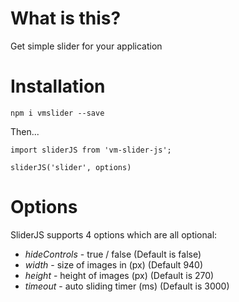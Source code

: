 # What is this?

Get simple slider for your application

# Installation

`npm i vmslider --save`

Then...

```
import sliderJS from 'vm-slider-js';

sliderJS('slider', options)

```

# Options

SliderJS supports 4 options which are all optional:

- _hideControls_ - true / false (Default is false)
- _width_ - size of images in (px) (Default 940)
- _height_ - height of images (px) (Default is 270)
- _timeout_ - auto sliding timer (ms) (Default is 3000)
